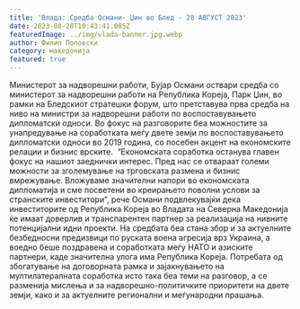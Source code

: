 ```yaml
---
title: 'Влада: Средба Османи- Џин во Блед - 28 АВГУСТ 2023'
date: 2023-08-28T10:43:41.085Z
featuredImage: ../img/vlada-banner.jpg.webp
author: Филип Поповски
category: македонија
featured: true
---
```

Министерот за надворешни работи, Бујар Османи оствари средба со министерот за надворешни работи на Република Кореја, Парк Џин, во рамки на Бледскиот стратешки форум, што претставува прва средба на ниво на министри за надворешни работи по воспоставувањето дипломатски односи.
Во фокус на разговорите беа можностите за унапредување на соработката меѓу двете земји по воспоставувањето дипломатски односи во 2019 година, со посебен акцент на економските релации и бизнис врските. 
“Економската соработка останува главен фокус на нашиот заеднички интерес. Пред нас се отвараат големи можности за зголемување на трговската размена и бизнис вмрежување. Вложуваме значителни напори во економската дипломатија и сме посветени во креирањето поволни услови за странските инвеститори”, рече Османи подвлекувајќи дека инвеститорите од Република Кореја во Владата на Северна Македонија ќе имаат доверлив и транспарентен партнер за реализација на нивните потенцијални идни проекти.
На средбата беа стана збор и за актуелните безбедносни предизвици по руската воена агресија врз Украина, а воедно беше поздравена и соработката меѓу НАТО и азиските партнери, каде значителна улога има Република Кореја.
Потребата од збогатување на договорната рамка и зајакнувањето на мултилатералната соработка исто така беа теми на разговор, а се разменија мислења и за надворешно-политичките приоритети на двете земји, како и за актуелните регионални и меѓународни прашања.

